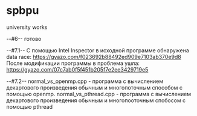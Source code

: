 # spbpu
university works

--#6--
готово

--#7.1--
С помощью Intel Inspector в исходной программе обнаружена data race:
https://gyazo.com/f023692b88492ed909e7103ab370e9d8
После модификации программы в проблема ушла:
https://gyazo.com/07c7ab0f5f451b205f7e2ee3429719e5

--#7.2--
normal_vs_openmp.cpp - программа с вычислением декартового произведения обычным и многопоточным способом с помощью openmp. 
normal_vs_pthread.cpp - программа с вычислением декартового произведения обычным и многопооточным спобосом с помощью pthread